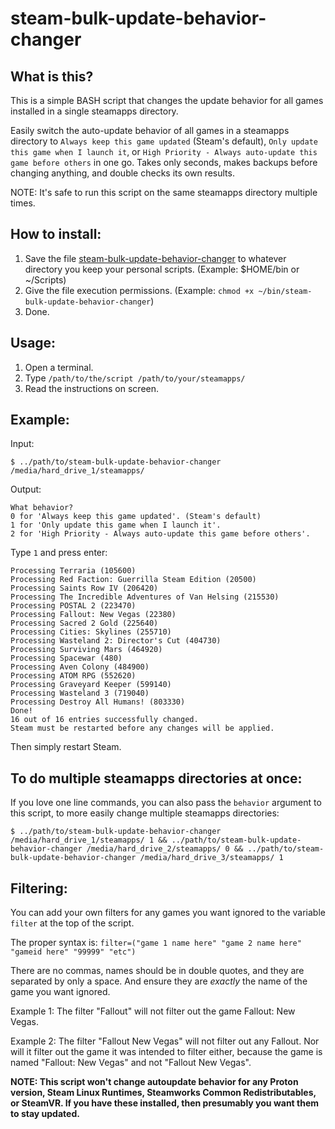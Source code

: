 # steam-bulk-update-behavior-changer

## What is this?
This is a simple BASH script that changes the update behavior for all games installed in a single steamapps directory.

Easily switch the auto-update behavior of all games in a steamapps directory to `Always keep this game updated` (Steam's default), `Only update this game when I launch it`, or `High Priority - Always auto-update this game before others` in one go. Takes only seconds, makes backups before changing anything, and double checks its own results.

NOTE: It's safe to run this script on the same steamapps directory multiple times.

## How to install:
1. Save the file [steam-bulk-update-behavior-changer](https://raw.githubusercontent.com/techmouse/steam-bulk-update-behavior-changer-thing/main/steam-bulk-update-behavior-changer) to whatever directory you keep your personal scripts. (Example: $HOME/bin or ~/Scripts)
2. Give the file execution permissions. (Example: `chmod +x ~/bin/steam-bulk-update-behavior-changer`)
3. Done.

## Usage:
1. Open a terminal.
2. Type `/path/to/the/script /path/to/your/steamapps/`
3. Read the instructions on screen.

## Example:
Input:

`$ ../path/to/steam-bulk-update-behavior-changer /media/hard_drive_1/steamapps/`

Output:

```
What behavior?
0 for 'Always keep this game updated'. (Steam's default)
1 for 'Only update this game when I launch it'.
2 for 'High Priority - Always auto-update this game before others'.
```
Type `1` and press enter:
```
Processing Terraria (105600)
Processing Red Faction: Guerrilla Steam Edition (20500)
Processing Saints Row IV (206420)
Processing The Incredible Adventures of Van Helsing (215530)
Processing POSTAL 2 (223470)
Processing Fallout: New Vegas (22380)
Processing Sacred 2 Gold (225640)
Processing Cities: Skylines (255710)
Processing Wasteland 2: Director's Cut (404730)
Processing Surviving Mars (464920)
Processing Spacewar (480)
Processing Aven Colony (484900)
Processing ATOM RPG (552620)
Processing Graveyard Keeper (599140)
Processing Wasteland 3 (719040)
Processing Destroy All Humans! (803330)
Done!
16 out of 16 entries successfully changed.
Steam must be restarted before any changes will be applied.
```
Then simply restart Steam.

## To do multiple steamapps directories at once:
If you love one line commands, you can also pass the `behavior` argument to this script, to more easily change multiple steamapps directories:

`$ ../path/to/steam-bulk-update-behavior-changer /media/hard_drive_1/steamapps/ 1 && ../path/to/steam-bulk-update-behavior-changer /media/hard_drive_2/steamapps/ 0 && ../path/to/steam-bulk-update-behavior-changer /media/hard_drive_3/steamapps/ 1`

## Filtering:
You can add your own filters for any games you want ignored to the variable `filter` at the top of the script.

The proper syntax is:
`filter=("game 1 name here" "game 2 name here" "gameid here" "99999" "etc")`

There are no commas, names should be in double quotes, and they are separated by only a space. And ensure they are _exactly_ the name of the game you want ignored.

Example 1: The filter "Fallout" will not filter out the game Fallout: New Vegas.

Example 2: The filter "Fallout New Vegas" will not filter out any Fallout. Nor will it filter out the game it was intended to filter either, because the game is named "Fallout: New Vegas" and not "Fallout New Vegas".

**NOTE: This script won't change autoupdate behavior for any Proton version, Steam Linux Runtimes, Steamworks Common Redistributables, or SteamVR. If you have these installed, then presumably you want them to stay updated.**
